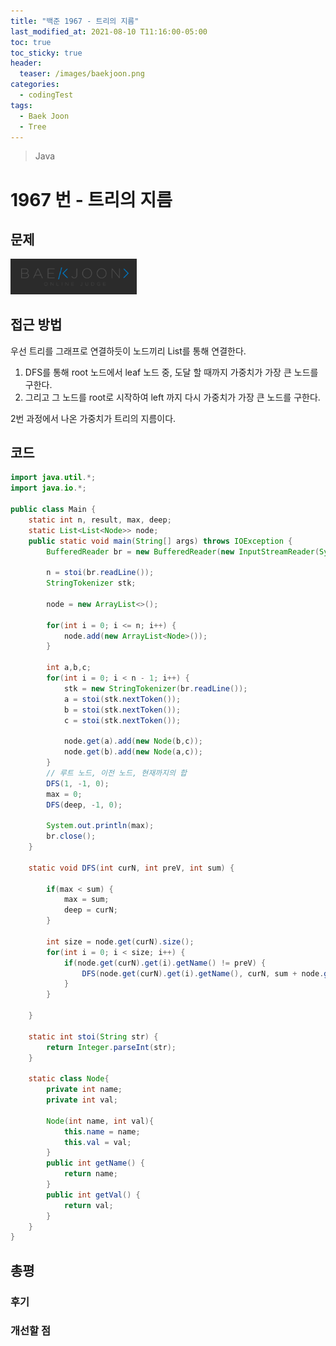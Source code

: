 ```yaml
---
title: "백준 1967 - 트리의 지름"
last_modified_at: 2021-08-10 T11:16:00-05:00
toc: true
toc_sticky: true
header:
  teaser: /images/baekjoon.png
categories:
  - codingTest
tags:
  - Baek Joon
  - Tree
---
```


> Java

# 1967 번 - 트리의 지름

## 문제

[<img src="/images/baekjoon.png" width="40%" height="40%">](https://www.acmicpc.net/problem/1967)

## 접근 방법

우선 트리를 그래프로 연결하듯이 노드끼리 List를 통해 연결한다.

1. DFS를 통해 root 노드에서 leaf 노드 중, 도달 할 때까지 가중치가 가장 큰 노드를 구한다.
2. 그리고 그 노드를 root로 시작하여 left 까지 다시 가중치가 가장 큰 노드를 구한다.

2번 과정에서 나온 가중치가 트리의 지름이다.

## 코드

```java
import java.util.*;
import java.io.*;

public class Main {
	static int n, result, max, deep;
	static List<List<Node>> node;
	public static void main(String[] args) throws IOException {
		BufferedReader br = new BufferedReader(new InputStreamReader(System.in));

    	n = stoi(br.readLine());
    	StringTokenizer stk;

    	node = new ArrayList<>();

    	for(int i = 0; i <= n; i++) {
    		node.add(new ArrayList<Node>());
    	}

    	int a,b,c;
		for(int i = 0; i < n - 1; i++) {
			stk = new StringTokenizer(br.readLine());
			a = stoi(stk.nextToken());
			b = stoi(stk.nextToken());
			c = stoi(stk.nextToken());

			node.get(a).add(new Node(b,c));
			node.get(b).add(new Node(a,c));
		}
		// 루트 노드, 이전 노드, 현재까지의 합
		DFS(1, -1, 0);
		max = 0;
		DFS(deep, -1, 0);

		System.out.println(max);
    	br.close();
	}

	static void DFS(int curN, int preV, int sum) {

		if(max < sum) {
			max = sum;
			deep = curN;
		}

		int size = node.get(curN).size();
		for(int i = 0; i < size; i++) {
			if(node.get(curN).get(i).getName() != preV) {
				DFS(node.get(curN).get(i).getName(), curN, sum + node.get(curN).get(i).getVal());
			}
		}

	}

	static int stoi(String str) {
    	return Integer.parseInt(str);
    }

	static class Node{
		private int name;
		private int val;

		Node(int name, int val){
			this.name = name;
			this.val = val;
		}
		public int getName() {
			return name;
		}
		public int getVal() {
			return val;
		}
	}
}
```

## 총평

### 후기

### 개선할 점

<!-- ★
<img src="/images/codingTest/bj/문제번호.PNG" width="40%" height="40%">

-->
